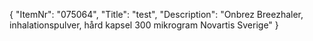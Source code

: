{
  "ItemNr": "075064",
  "Title": "test",
  "Description": "Onbrez Breezhaler, inhalationspulver, hård kapsel 300 mikrogram Novartis Sverige"
}